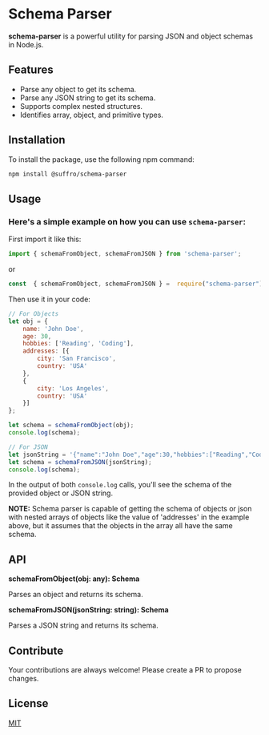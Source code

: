 # Schema Parser

**schema-parser** is a powerful utility for parsing JSON and object schemas in Node.js.

## Features

- Parse any object to get its schema.
- Parse any JSON string to get its schema.
- Supports complex nested structures.
- Identifies array, object, and primitive types.

## Installation

To install the package, use the following npm command:

```sh
npm install @suffro/schema-parser
```

## Usage

### Here's a simple example on how you can use `schema-parser`:

First import it like this:
```javascript
import { schemaFromObject, schemaFromJSON } from 'schema-parser';
```
or
```javascript
const  { schemaFromObject, schemaFromJSON } =  require("schema-parser");
```

Then use it in your code:
```javascript
// For Objects
let obj = {
    name: 'John Doe',
    age: 30,
    hobbies: ['Reading', 'Coding'],
    addresses: [{
        city: 'San Francisco',
        country: 'USA'
    },
    {
        city: 'Los Angeles',
        country: 'USA'
    }]
};

let schema = schemaFromObject(obj);
console.log(schema);

// For JSON
let jsonString = '{"name":"John Doe","age":30,"hobbies":["Reading","Coding"],"addresses":[{"city":"San Francisco","country":"USA"},{"city":"Los Angeles","country":"USA"}]}';
let schema = schemaFromJSON(jsonString);
console.log(schema);
```

In the output of both `console.log` calls, you'll see the schema of the provided object or JSON string.

**NOTE:** Schema parser is capable of getting the schema of objects or json with nested arrays of objects like the value of 'addresses' in the example above, but it assumes that the objects in the array all have the same schema.

## API

**schemaFromObject(obj: any): Schema**

Parses an object and returns its schema.

**schemaFromJSON(jsonString: string): Schema**

Parses a JSON string and returns its schema.

## Contribute

Your contributions are always welcome! Please create a PR to propose changes.

## License

[MIT](http://opensource.org/licenses/MIT)
